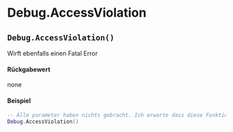 # Debug.AccessViolation

## `Debug.AccessViolation()`

Wirft ebenfalls einen Fatal Error

#### Rückgabewert

none

#### Beispiel

```lua
-- Alle parameter haben nichts gebracht. Ich erwarte dass diese Funktion damit keine Parameter hat
Debug.AccessViolation()
```

